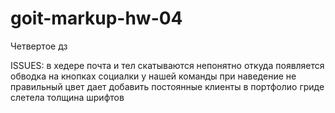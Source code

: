 # goit-markup-hw-04
Четвертое дз


ISSUES:
в хедере почта и тел скатываются
непонятно откуда появляется обводка на кнопках
социалки у нашей команды при наведение не правильный цвет дает
добавить постоянные клиенты
в портфолио гриде слетела толщина шрифтов